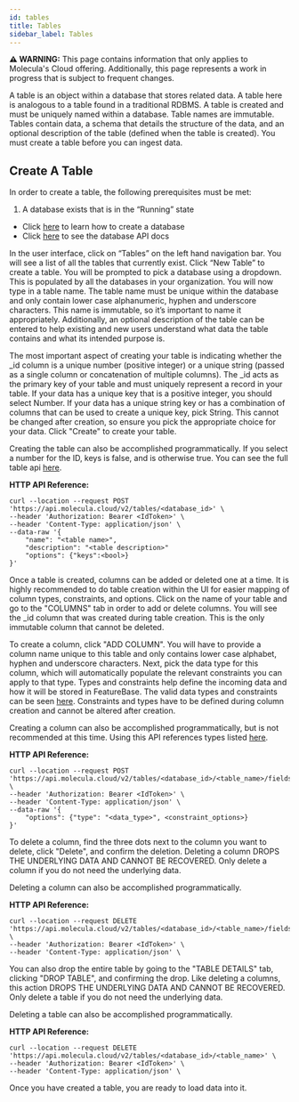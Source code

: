 ```yaml
---
id: tables
title: Tables
sidebar_label: Tables
---
```


 **⚠ WARNING:** This page contains information that only applies to Molecula's Cloud offering. Additionally, this page represents a work in progress that is subject to frequent changes. 

A table is an object within a database that stores related data. A table here is analogous to a table found in a traditional RDBMS.  A table is created and must be uniquely named within a database. Table names are immutable. Tables contain data, a schema that details the structure of the data, and an optional description of the table (defined when the table is created). You must create a table before you can ingest data.

## Create A Table

In order to create a table, the following prerequisites must be met:

1. A database exists that is in the “Running” state
- Click [here](/setting-up-featurebase/cloud/creating-deployment) to learn how to create a database
- Click [here](/reference/api/cloud/api) to see the database API docs

In the user interface, click on “Tables” on the left hand navigation bar. You will see a list of all the tables that currently exist. Click “New Table” to create a table. You will be prompted to pick a database using a dropdown. This is populated by all the databases in your organization. You will now type in a table name. The table name must be unique within the database and only contain lower case alphanumeric, hyphen and underscore characters. This name is immutable, so it’s important to name it appropriately. Additionally, an optional description of the table can be entered to help existing and new users understand what data the table contains and what its intended purpose is.

The most important aspect of creating your table is indicating whether the _id column is a unique number (positive integer) or a unique string (passed as a single column or concatenation of multiple columns). The _id acts as the primary key of your table and must uniquely represent a record in your table. If your data has a unique key that is a positive integer, you should select Number. If your data has a unique string key or has a combination of columns that can be used to create a unique key, pick String. This cannot be changed after creation, so ensure you pick the appropriate choice for your data. Click "Create" to create your table. 

Creating the table can also be accomplished programmatically. If you select a number for the ID, keys is false, and is otherwise true. You can see the full table api [here](/reference/api/cloud/api).


**HTTP API Reference:**
```shell
curl --location --request POST 'https://api.molecula.cloud/v2/tables/<database_id>' \
--header 'Authorization: Bearer <IdToken>' \
--header 'Content-Type: application/json' \
--data-raw '{
    "name": "<table name>",
    "description": "<table description>"
    "options": {"keys":<bool>}    
}'
```

Once a table is created, columns can be added or deleted one at a time.  It is highly recommended to do table creation within the UI for easier mapping of column types, constraints, and options. Click on the name of your table and go to the "COLUMNS" tab in order to add or delete columns. You will see the _id column that was created during table creation. This is the only immutable column that cannot be deleted.

To create a column, click "ADD COLUMN". You will have to provide a column name unique to this table and only contains lower case alphabet, hyphen and underscore characters. Next, pick the data type for this column, which will automatically populate the relevant constraints you can apply to that type. Types and constraints help define the incoming data and how it will be stored in FeatureBase. The valid data types and constraints can be seen [here](/data-modeling-guide/cloud/data-types). Constraints and types have to be defined during column creation and cannot be altered after creation. 

Creating a column can also be accomplished programmatically, but is not recommended at this time. Using this API references types listed [here](/reference/api/enterprise/http-api#create-field).

**HTTP API Reference:**
```shell
curl --location --request POST 'https://api.molecula.cloud/v2/tables/<database_id>/<table_name>/fields/<column_name>' \
--header 'Authorization: Bearer <IdToken>' \
--header 'Content-Type: application/json' \
--data-raw '{
    "options": {"type": "<data_type>", <constraint_options>}
}'
```

To delete a column, find the three dots next to the column you want to delete, click "Delete", and confirm the deletion. Deleting a column DROPS THE UNDERLYING DATA AND CANNOT BE RECOVERED. Only delete a column if you do not need the underlying data.

Deleting a column can also be accomplished programmatically.

**HTTP API Reference:**
```shell
curl --location --request DELETE 'https://api.molecula.cloud/v2/tables/<database_id>/<table_name>/fields/<column_name>' \
--header 'Authorization: Bearer <IdToken>' \
--header 'Content-Type: application/json' \
```

You can also drop the entire table by going to the "TABLE DETAILS" tab, clicking "DROP TABLE", and confirming the drop. Like deleting a columns, this action DROPS THE UNDERLYING DATA AND CANNOT BE RECOVERED. Only delete a table if you do not need the underlying data.

Deleting a table can also be accomplished programmatically.

**HTTP API Reference:**
```shell
curl --location --request DELETE 'https://api.molecula.cloud/v2/tables/<database_id>/<table_name>' \
--header 'Authorization: Bearer <IdToken>' \
--header 'Content-Type: application/json' \
```

Once you have created a table, you are ready to load data into it. 

